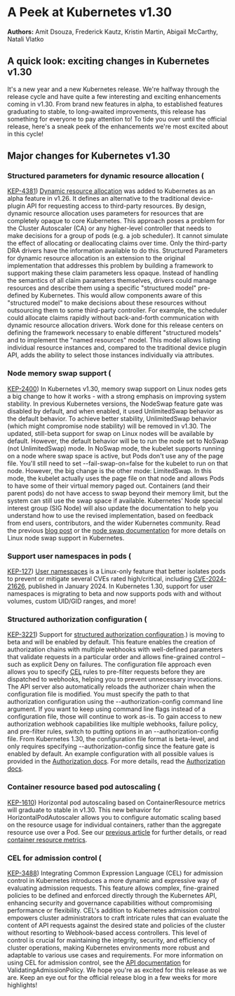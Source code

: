 # A Peek at Kubernetes v1.30
**Authors:** Amit Dsouza, Frederick Kautz, Kristin Martin, Abigail McCarthy, Natali Vlatko
## A quick look: exciting changes in Kubernetes v1.30
It's a new year and a new Kubernetes release. We're halfway through the release cycle and have quite a few interesting and exciting enhancements coming in v1.30. From brand new features in alpha, to established features graduating to stable, to long-awaited improvements, this release has something for everyone to pay attention to!
To tide you over until the official release, here's a sneak peek of the enhancements we're most excited about in this cycle!
## Major changes for Kubernetes v1.30
### Structured parameters for dynamic resource allocation (
[KEP-4381](https://kep.k8s.io/4381)) [Dynamic resource allocation](/docs/concepts/scheduling-eviction/dynamic-resource-allocation/) was
added to Kubernetes as an alpha feature in v1.26. It defines an alternative to the traditional
device-plugin API for requesting access to third-party resources. By design, dynamic resource
allocation uses parameters for resources that are completely opaque to core Kubernetes. This
approach poses a problem for the Cluster Autoscaler (CA) or any higher-level controller that
needs to make decisions for a group of pods (e.g. a job scheduler). It cannot simulate the effect of
allocating or deallocating claims over time. Only the third-party DRA drivers have the information
available to do this.
Structured Parameters for dynamic resource allocation is an extension to the original implementation that addresses this problem by building a framework to support making these claim parameters less opaque. Instead of handling the semantics of all claim parameters themselves, drivers could manage resources and describe them using a specific "structured model" pre-defined by Kubernetes. This would allow components aware of this "structured model" to make decisions about these resources without outsourcing them to some third-party controller. For example, the scheduler could allocate claims rapidly without back-and-forth communication with dynamic resource allocation drivers. Work done for this release centers on defining the framework necessary to enable different "structured models" and to implement the "named resources" model. This model allows listing individual resource instances and, compared to the traditional device plugin API, adds the ability to select those instances individually via attributes.
### Node memory swap support (
[KEP-2400](https://kep.k8s.io/2400))
In Kubernetes v1.30, memory swap support on Linux nodes gets a big change to how it works - with a
strong emphasis on improving system stability. In previous Kubernetes versions, the
NodeSwap
feature gate was disabled by default, and when enabled, it used
UnlimitedSwap behavior as the
default behavior. To achieve better stability,
UnlimitedSwap behavior (which might compromise node
stability) will be removed in v1.30.
The updated, still-beta support for swap on Linux nodes will be available by default. However, the
default behavior will be to run the node set to
NoSwap (not
UnlimitedSwap) mode. In
NoSwap
mode, the kubelet supports running on a node where swap space is active, but Pods don't use any of
the page file. You'll still need to set
--fail-swap-on=false for the kubelet to run on that node.
However, the big change is the other mode:
LimitedSwap. In this mode, the kubelet actually uses
the page file on that node and allows Pods to have some of their virtual memory paged out.
Containers (and their parent pods) do not have access to swap beyond their memory limit, but the
system can still use the swap space if available.
Kubernetes' Node special interest group (SIG Node) will also update the documentation to help you understand how to use the revised implementation, based on feedback from end users, contributors, and the wider Kubernetes community.
Read the previous
[blog post](/blog/2023/08/24/swap-linux-beta/) or the [node swap
documentation](/docs/concepts/architecture/nodes/#swap-memory) for more details on
Linux node swap support in Kubernetes.
### Support user namespaces in pods (
[KEP-127](https://kep.k8s.io/127)) [User namespaces](/docs/concepts/workloads/pods/user-namespaces) is a Linux-only feature that better
isolates pods to prevent or mitigate several CVEs rated high/critical, including
[CVE-2024-21626](https://github.com/opencontainers/runc/security/advisories/GHSA-xr7r-f8xq-vfvv),
published in January 2024. In Kubernetes 1.30, support for user namespaces is migrating to beta and
now supports pods with and without volumes, custom UID/GID ranges, and more!
### Structured authorization configuration (
[KEP-3221](https://kep.k8s.io/3221))
Support for
[structured authorization
configuration](/docs/reference/access-authn-authz/authorization/#configuring-the-api-server-using-an-authorization-config-file).)
is moving to beta and will be enabled by default. This feature enables the creation of
authorization chains with multiple webhooks with well-defined parameters that validate requests in a
particular order and allows fine-grained control – such as explicit Deny on failures. The
configuration file approach even allows you to specify [CEL](/docs/reference/using-api/cel/) rules
to pre-filter requests before they are dispatched to webhooks, helping you to prevent unnecessary
invocations. The API server also automatically reloads the authorizer chain when the configuration
file is modified.
You must specify the path to that authorization configuration using the
--authorization-config
command line argument. If you want to keep using command line flags instead of a
configuration file, those will continue to work as-is. To gain access to new authorization webhook
capabilities like multiple webhooks, failure policy, and pre-filter rules, switch to putting options
in an
--authorization-config file. From Kubernetes 1.30, the configuration file format is
beta-level, and only requires specifying
--authorization-config since the feature gate is enabled by
default. An example configuration with all possible values is provided in the
[Authorization
docs](/docs/reference/access-authn-authz/authorization/#configuring-the-api-server-using-an-authorization-config-file).
For more details, read the [Authorization
docs](/docs/reference/access-authn-authz/authorization/#configuring-the-api-server-using-an-authorization-config-file).
### Container resource based pod autoscaling (
[KEP-1610](https://kep.k8s.io/1610))
Horizontal pod autoscaling based on
ContainerResource metrics will graduate to stable in v1.30.
This new behavior for HorizontalPodAutoscaler allows you to configure automatic scaling based on the
resource usage for individual containers, rather than the aggregate resource use over a Pod. See our
[previous article](2023/05/02/hpa-container-resource-metric/) for further details, or read
[container resource metrics](/docs/tasks/run-application/horizontal-pod-autoscale/#container-resource-metrics).
### CEL for admission control (
[KEP-3488](https://kep.k8s.io/3488))
Integrating Common Expression Language (CEL) for admission control in Kubernetes introduces a more dynamic and expressive way of evaluating admission requests. This feature allows complex, fine-grained policies to be defined and enforced directly through the Kubernetes API, enhancing security and governance capabilities without compromising performance or flexibility.
CEL's addition to Kubernetes admission control empowers cluster administrators to craft intricate
rules that can evaluate the content of API requests against the desired state and policies of the
cluster without resorting to Webhook-based access controllers. This level of control is crucial for
maintaining the integrity, security, and efficiency of cluster operations, making Kubernetes
environments more robust and adaptable to various use cases and requirements. For more information
on using CEL for admission control, see the
[API
documentation](/docs/reference/access-authn-authz/validating-admission-policy/) for
ValidatingAdmissionPolicy.
We hope you're as excited for this release as we are. Keep an eye out for the official release blog in a few weeks for more highlights!